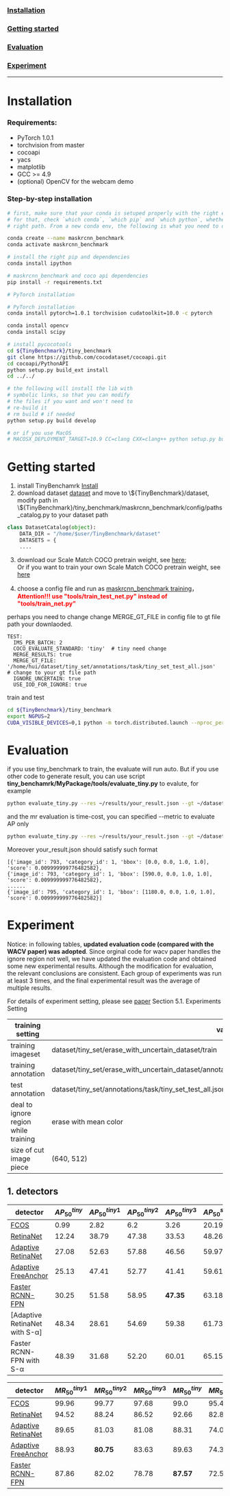 ### [Installation](#1.)
### [Getting started](#2.)
### [Evaluation](#3.)
### [Experiment](#4.)

---

# Installation <a name='1.'/>

### Requirements:
- PyTorch 1.0.1
- torchvision from master
- cocoapi
- yacs
- matplotlib
- GCC >= 4.9
- (optional) OpenCV for the webcam demo


### Step-by-step installation

```bash
# first, make sure that your conda is setuped properly with the right environment
# for that, check `which conda`, `which pip` and `which python`, whether they point to the
# right path. From a new conda env, the following is what you need to do:

conda create --name maskrcnn_benchmark
conda activate maskrcnn_benchmark

# install the right pip and dependencies
conda install ipython

# maskrcnn_benchmark and coco api dependencies
pip install -r requirements.txt

# PyTorch installation

# PyTorch installation
conda install pytorch=1.0.1 torchvision cudatoolkit=10.0 -c pytorch

conda install opencv
conda install scipy

# install pycocotools
cd ${TinyBenchmark}/tiny_benchmark
git clone https://github.com/cocodataset/cocoapi.git
cd cocoapi/PythonAPI
python setup.py build_ext install
cd ../../

# the following will install the lib with
# symbolic links, so that you can modify
# the files if you want and won't need to
# re-build it
# rm build # if needed
python setup.py build develop

# or if you use MacOS
# MACOSX_DEPLOYMENT_TARGET=10.9 CC=clang CXX=clang++ python setup.py build develop
```


# Getting started <a name='2.'/>
1. install TinyBenchamrk [Install]()
2. download dataset [dataset](../dataset) and move to \\\${TinyBenchmark}/dataset,
modify path in \\\${TinyBenchmark}/tiny_benchmark/maskrcnn_benchmark/config/paths_catalog.py to your dataset path

```py
class DatasetCatalog(object):
    DATA_DIR = "/home/$user/TinyBenchmark/dataset"
    DATASETS = {
    ....
```
3. download our Scale Match COCO pretrain weight, see [here](../params/Readme.md);<br/>
Or if you want to train your own Scale Match COCO pretrain weight, see [here](configs/TinyCOCO/Readme.md)

4. choose a config file and run as [maskrcnn_benchmark training](https://github.com/facebookresearch/maskrcnn-benchmark#multi-gpu-training)，<font color='ff0000'/>**Attention!!! use "tools/train_test_net.py" instead of "tools/train_net.py"**</font>

perhaps you need to change change MERGE_GT_FILE in config file to gt file path your downlaoded.
```
TEST:
  IMS_PER_BATCH: 2
  COCO_EVALUATE_STANDARD: 'tiny'  # tiny need change
  MERGE_RESULTS: true
  MERGE_GT_FILE: '/home/hui/dataset/tiny_set/annotations/task/tiny_set_test_all.json'  # change to your gt file path
  IGNORE_UNCERTAIN: true
  USE_IOD_FOR_IGNORE: true
```

train and test
```sh
cd ${TinyBenchmark}/tiny_benchmark
export NGPUS=2
CUDA_VISIBLE_DEVICES=0,1 python -m torch.distributed.launch --nproc_per_node=$NGPUS --master_port=9001 tools/train_test_net.py --config ${config_path}
```


# Evaluation <a name='3.'/>

if you use tiny_benchmark to train, the evaluate will run auto. But if you use other code to generate result, you can use script **tiny_benchamrk/MyPackage/tools/evaluate_tiny.py** to evalute, for example
```sh
python evaluate_tiny.py --res ~/results/your_result.json --gt ~/dataset/tiny_set_test_all.json --detail
```
and the mr evaluation is time-cost, you can specified --metric to evaluate AP only
```sh
python evaluate_tiny.py --res ~/results/your_result.json --gt ~/dataset/tiny_set_test_all.json --detail --metric 'ap'
```

Moreover your_result.json should satisfy such format
```
[{'image_id': 793, 'category_id': 1, 'bbox': [0.0, 0.0, 1.0, 1.0], 'score': 0.009999999776482582}, 
{'image_id': 793, 'category_id': 1, 'bbox': [590.0, 0.0, 1.0, 1.0], 'score': 0.009999999776482582},
......
{'image_id': 795, 'category_id': 1, 'bbox': [1180.0, 0.0, 1.0, 1.0], 'score': 0.009999999776482582}]
```


# Experiment <a name='4.'/>

<a color='#00ff00'> Notice: in following tables, **updated evaluation code (compared with the WACV paper) was adopted**. Since orginal code for wacv paper handles the ignore region not well, we have updated the evaluation code and obtained some new experimental results. Although the modification for evaluation, the relevant conclusions are consistent. Each group of experiments was run at least 3 times, and the final experimental result was the average of multiple results.</a>

For details of experiment setting, please see [paper](http://openaccess.thecvf.com/content_WACV_2020/papers/Yu_Scale_Match_for_Tiny_Person_Detection_WACV_2020_paper.pdf) Section 5.1. Experiments Setting

training setting| value
---|---
training imageset| dataset/tiny_set/erase_with_uncertain_dataset/train
training annotation| dataset/tiny_set/erase_with_uncertain_dataset/annotations/corner/task/tiny_set_train_sw640_sh512_all.json
test annotation| dataset/tiny_set/annotations/task/tiny_set_test_all.json
deal to ignore region while training| erase with mean color
size of cut image piece| (640, 512)

## 1. detectors

detector | $AP^{tiny}_{50}$ | $AP^{tiny1}_{50}$ | $AP^{tiny2}_{50}$ |  $AP^{tiny3}_{50}$ | $AP^{small}_{50}$| $AP^{tiny}_{25}$| $AP^{tiny}_{75}$
---|---|---|---|---|---|---|---
[FCOS](configs/TinyPerson/fcos/baseline1/fcos_R_50_FPN_1x_baseline1.yaml) 						| 0.99 | 2.82 | 6.2 | 3.26 | 20.19 | 13.28 | 0.14
[RetinaNet](configs/TinyPerson/retina/baseline1/retina_R_50_FPN_1x_baseline1_lr.yaml)			| 12.24 | 38.79 | 47.38 | 33.53 | 48.26 | 61.51 | 2.28
[Adaptive RetinaNet](configs/TinyPerson/retina/baseline1/retina_R_50_FPN_1x_baseline1_lrfpn.yaml)                              | 27.08 | 52.63 | 57.88 | 46.56 | 59.97 | 69.6 | 4.49
[Adaptive FreeAnchor](configs/TinyPerson/freeanchor/baseline1/freeanchor_R_50_FPN_1x_baseline1_lrfpn.yaml) | 25.13 | 47.41 | 52.77 | 41.41 | 59.61 | 63.38 | 4.58
[Faster RCNN-FPN](configs/TinyPerson/FPN/baseline1/e2e_faster_rcnn_R_50_FPN_1x_cocostyle_baseline1.yaml)       | 30.25|51.58|58.95|**47.35**|63.18|68.43|5.83
[Adaptive RetinaNet with S-α]                              | 48.34 | 28.61 | 54.69 | 59.38 | 61.73 | 71.18 | 5.34
Faster RCNN-FPN with S-α                             | 48.39 | 31.68 | 52.20 | 60.01 | 65.15 | 69.32 | 5.78

detector | $MR^{tiny1}_{50}$ | $MR^{tiny2}_{50}$ |  $MR^{tiny3}_{50}$ | $MR^{tiny}_{50}$ | $MR^{small}_{50}$ | $MR^{tiny}_{25}$ | $MR^{tiny}_{75}$
---|---|---|---|---|---|---|---
[FCOS](configs/TinyPerson/fcos/baseline1/fcos_R_50_FPN_1x_baseline1.yaml) 					  | 99.96 | 99.77 | 97.68 | 99.0 | 95.49 | 97.24 | 99.89
[RetinaNet](configs/TinyPerson/retina/baseline1/retina_R_50_FPN_1x_baseline1_lr.yaml)			     | 94.52 | 88.24 | 86.52 | 92.66 | 82.84 | 81.95 | 99.13
[Adaptive RetinaNet](configs/TinyPerson/retina/baseline1/retina_R_50_FPN_1x_baseline1_lrfpn.yaml)    |  89.65 | 81.03 | 81.08 | 88.31 | 74.05 | 76.33 | 98.76
[Adaptive FreeAnchor](configs/TinyPerson/freeanchor/baseline1/freeanchor_R_50_FPN_1x_baseline1_lrfpn.yaml) | 88.93 | **80.75** | 83.63 | 89.63 | 74.38 | 78.21 | 98.77
[Faster RCNN-FPN](configs/TinyPerson/FPN/baseline1/e2e_faster_rcnn_R_50_FPN_1x_cocostyle_baseline1.yaml)    | 87.86|82.02|78.78|**87.57**|72.56|76.59|98.39 

        

```{.python .input}

```
